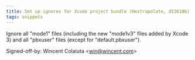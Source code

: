 ```yaml
---
title: Set up ignores for Xcode project bundle (Hextrapolate, d53618b)
tags: snippets
---
```


Ignore all "mode1" files (including the new "mode1v3" files added by Xcode 3) and all "pbxuser" files (except for "default.pbxuser").

Signed-off-by: Wincent Colaiuta &lt;win@wincent.com&gt;

